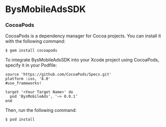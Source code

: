 
# BysMobileAdsSDK
<h3>CocoaPods</h3>

CocoaPods is a dependency manager for Cocoa projects. You can install it with the following command:

```
$ gem install cocoapods
```
To integrate BysMobileAdsSDK into your Xcode project using CocoaPods, specify it in your Podfile:
```
source 'https://github.com/CocoaPods/Specs.git'
platform :ios, '8.0'
#use_frameworks!

target '<Your Target Name>' do
  pod 'BysMobileAds', '~> 0.0.1’
end
```
Then, run the following command:
```
$ pod install
```










